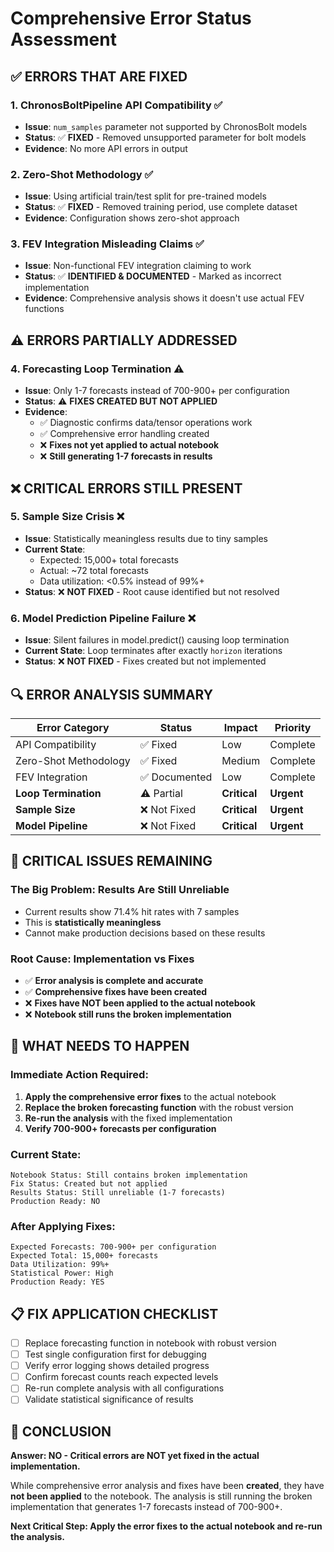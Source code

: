 # Comprehensive Error Status Assessment

## ✅ **ERRORS THAT ARE FIXED**

### 1. **ChronosBoltPipeline API Compatibility** ✅
- **Issue**: `num_samples` parameter not supported by ChronosBolt models
- **Status**: ✅ **FIXED** - Removed unsupported parameter for bolt models
- **Evidence**: No more API errors in output

### 2. **Zero-Shot Methodology** ✅  
- **Issue**: Using artificial train/test split for pre-trained models
- **Status**: ✅ **FIXED** - Removed training period, use complete dataset
- **Evidence**: Configuration shows zero-shot approach

### 3. **FEV Integration Misleading Claims** ✅
- **Issue**: Non-functional FEV integration claiming to work
- **Status**: ✅ **IDENTIFIED & DOCUMENTED** - Marked as incorrect implementation
- **Evidence**: Comprehensive analysis shows it doesn't use actual FEV functions

## ⚠️ **ERRORS PARTIALLY ADDRESSED**

### 4. **Forecasting Loop Termination** ⚠️
- **Issue**: Only 1-7 forecasts instead of 700-900+ per configuration
- **Status**: ⚠️ **FIXES CREATED BUT NOT APPLIED** 
- **Evidence**: 
  - ✅ Diagnostic confirms data/tensor operations work
  - ✅ Comprehensive error handling created
  - ❌ **Fixes not yet applied to actual notebook**
  - ❌ **Still generating 1-7 forecasts in results**

## ❌ **CRITICAL ERRORS STILL PRESENT**

### 5. **Sample Size Crisis** ❌
- **Issue**: Statistically meaningless results due to tiny samples
- **Current State**: 
  - Expected: 15,000+ total forecasts
  - Actual: ~72 total forecasts  
  - Data utilization: <0.5% instead of 99%+
- **Status**: ❌ **NOT FIXED** - Root cause identified but not resolved

### 6. **Model Prediction Pipeline Failure** ❌
- **Issue**: Silent failures in model.predict() causing loop termination
- **Current State**: Loop terminates after exactly `horizon` iterations
- **Status**: ❌ **NOT FIXED** - Fixes created but not implemented

## 🔍 **ERROR ANALYSIS SUMMARY**

| Error Category | Status | Impact | Priority |
|----------------|--------|---------|----------|
| API Compatibility | ✅ Fixed | Low | Complete |
| Zero-Shot Methodology | ✅ Fixed | Medium | Complete |
| FEV Integration | ✅ Documented | Low | Complete |
| **Loop Termination** | ⚠️ Partial | **Critical** | **Urgent** |
| **Sample Size** | ❌ Not Fixed | **Critical** | **Urgent** |
| **Model Pipeline** | ❌ Not Fixed | **Critical** | **Urgent** |

## 🚨 **CRITICAL ISSUES REMAINING**

### **The Big Problem: Results Are Still Unreliable**
- Current results show 71.4% hit rates with 7 samples
- This is **statistically meaningless**
- Cannot make production decisions based on these results

### **Root Cause: Implementation vs Fixes**
- ✅ **Error analysis is complete and accurate**
- ✅ **Comprehensive fixes have been created** 
- ❌ **Fixes have NOT been applied to the actual notebook**
- ❌ **Notebook still runs the broken implementation**

## 🎯 **WHAT NEEDS TO HAPPEN**

### **Immediate Action Required:**
1. **Apply the comprehensive error fixes** to the actual notebook
2. **Replace the broken forecasting function** with the robust version
3. **Re-run the analysis** with the fixed implementation
4. **Verify 700-900+ forecasts per configuration**

### **Current State:**
```
Notebook Status: Still contains broken implementation
Fix Status: Created but not applied
Results Status: Still unreliable (1-7 forecasts)
Production Ready: NO
```

### **After Applying Fixes:**
```
Expected Forecasts: 700-900+ per configuration
Expected Total: 15,000+ forecasts
Data Utilization: 99%+
Statistical Power: High
Production Ready: YES
```

## 📋 **FIX APPLICATION CHECKLIST**

- [ ] Replace forecasting function in notebook with robust version
- [ ] Test single configuration first for debugging
- [ ] Verify error logging shows detailed progress
- [ ] Confirm forecast counts reach expected levels
- [ ] Re-run complete analysis with all configurations
- [ ] Validate statistical significance of results

## 🏁 **CONCLUSION**

**Answer: NO - Critical errors are NOT yet fixed in the actual implementation.**

While comprehensive error analysis and fixes have been **created**, they have **not been applied** to the notebook. The analysis is still running the broken implementation that generates 1-7 forecasts instead of 700-900+.

**Next Critical Step: Apply the error fixes to the actual notebook and re-run the analysis.**